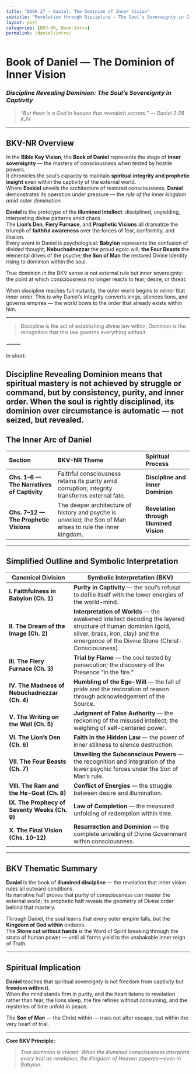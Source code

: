 ```yaml
---
title: "BOOK 27 — Daniel: The Dominion of Inner Vision"
subtitle: "Revelation through Discipline — The Soul’s Sovereignty in Captivity"
layout: post
categories: [BKV-NR, Book-Intro]
permalink: /daniel/intro/
---
```


# **Book of Daniel — The Dominion of Inner Vision**
### *Discipline Revealing Dominion: The Soul’s Sovereignty in Captivity*

> _“But there is a God in heaven that revealeth secrets.” — Daniel 2:28 KJV_

---

## **BKV-NR Overview**

In the **Bible Key Vision**, the **Book of Daniel** represents the stage of **inner sovereignty** — the mastery of consciousness when tested by hostile powers.  
It chronicles the soul’s capacity to maintain **spiritual integrity and prophetic insight** even within the captivity of the external world.  
Where **Ezekiel** unveils the architecture of restored consciousness, **Daniel** demonstrates its operation under pressure — the *rule of the inner kingdom amid outer domination.*

**Daniel** is the prototype of the **illumined intellect**: disciplined, unyielding, interpreting divine patterns amid chaos.  
The **Lion’s Den**, **Fiery Furnace**, and **Prophetic Visions** all dramatize the triumph of **faithful awareness** over the forces of fear, conformity, and illusion.  
Every event in Daniel is psychological: **Babylon** represents the confusion of divided thought; **Nebuchadnezzar** the proud egoic will; **the Four Beasts** the elemental drives of the psyche; **the Son of Man** the restored Divine Identity rising to dominion within the soul.

True dominion in the BKV sense is not external rule but inner sovereignty:
the point at which consciousness no longer reacts to fear, desire, or threat.

When discipline reaches full maturity, the outer world begins to mirror that inner order.
This is why Daniel’s integrity converts kings, silences lions, and governs empires — the world bows to the order that already exists within him.

---

>Discipline is the act of establishing divine law within;
>Dominion is the recognition that this law governs everything without.

⸻

In short:

**Discipline Revealing Dominion** means that spiritual mastery is not achieved by struggle or command, but by consistency, purity, and inner order.
When the soul is rightly disciplined, its dominion over circumstance is automatic — not seized, but revealed.
---

## **The Inner Arc of Daniel**

| Section | BKV-NR Theme | Spiritual Process |
| :--- | :--- | :--- |
| **Chs. 1–6 — The Narratives of Captivity** | Faithful consciousness retains its purity amid corruption; integrity transforms external fate. | **Discipline and Inner Dominion** |
| **Chs. 7–12 — The Prophetic Visions** | The deeper architecture of history and psyche is unveiled; the Son of Man arises to rule the inner kingdom. | **Revelation through Illumined Vision** |

---

## **Simplified Outline and Symbolic Interpretation**

| Canonical Division | **Symbolic Interpretation (BKV)** |
| --- | --- |
| **I. Faithfulness in Babylon (Ch. 1)** | **Purity in Captivity** — the soul’s refusal to defile itself with the lower energies of the world-mind. |
| **II. The Dream of the Image (Ch. 2)** | **Interpretation of Worlds** — the awakened intellect decoding the layered structure of human dominion (gold, silver, brass, iron, clay) and the emergence of the Divine Stone (Christ-Consciousness). |
| **III. The Fiery Furnace (Ch. 3)** | **Trial by Flame** — the soul tested by persecution; the discovery of the Presence “in the fire.” |
| **IV. The Madness of Nebuchadnezzar (Ch. 4)** | **Humbling of the Ego-Will** — the fall of pride and the restoration of reason through acknowledgement of the Source. |
| **V. The Writing on the Wall (Ch. 5)** | **Judgment of False Authority** — the reckoning of the misused intellect; the weighing of self-centered power. |
| **VI. The Lion’s Den (Ch. 6)** | **Faith in the Hidden Law** — the power of inner stillness to silence destruction. |
| **VII. The Four Beasts (Ch. 7)** | **Unveiling the Subconscious Powers** — the recognition and integration of the lower psychic forces under the Son of Man’s rule. |
| **VIII. The Ram and the He-Goat (Ch. 8)** | **Conflict of Energies** — the struggle between desire and illumination. |
| **IX. The Prophecy of Seventy Weeks (Ch. 9)** | **Law of Completion** — the measured unfolding of redemption within time. |
| **X. The Final Vision (Chs. 10–12)** | **Resurrection and Dominion** — the complete unveiling of Divine Government within consciousness. |

---

## **BKV Thematic Summary**

**Daniel** is the book of **illumined discipline** — the revelation that inner vision rules all outward conditions.  
Its narrative half proves that purity of consciousness can master the external world; its prophetic half reveals the geometry of Divine order behind that mastery.  

Through Daniel, the soul learns that every outer empire falls, but the **Kingdom of God within** endures.  
The **Stone cut without hands** is the Word of Spirit breaking through the strata of human power — until all forms yield to the unshakable inner reign of Truth.

---

## **Spiritual Implication**

**Daniel** teaches that spiritual sovereignty is not freedom from captivity but **freedom within it**.  
When the mind stands firm in purity, and the heart listens to revelation rather than fear, the lions sleep, the fire refines without consuming, and the mysteries of time unfold in peace.  

The **Son of Man** — the Christ within — rises not after escape, but within the very heart of trial.

---

**Core BKV Principle:**  
> _True dominion is inward. When the illumined consciousness interprets every trial as revelation, the Kingdom of Heaven appears—even in Babylon._
